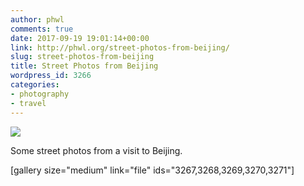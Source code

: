 ```yaml
---
author: phwl
comments: true
date: 2017-09-19 19:01:14+00:00
link: http://phwl.org/street-photos-from-beijing/
slug: street-photos-from-beijing
title: Street Photos from Beijing
wordpress_id: 3266
categories:
- photography
- travel
---
```


![](http://phwl.org/wp-content/uploads/2017/10/DSCF4583-1024x682.jpg)

Some street photos from a visit to Beijing.
<!-- more -->

[gallery size="medium" link="file" ids="3267,3268,3269,3270,3271"]
